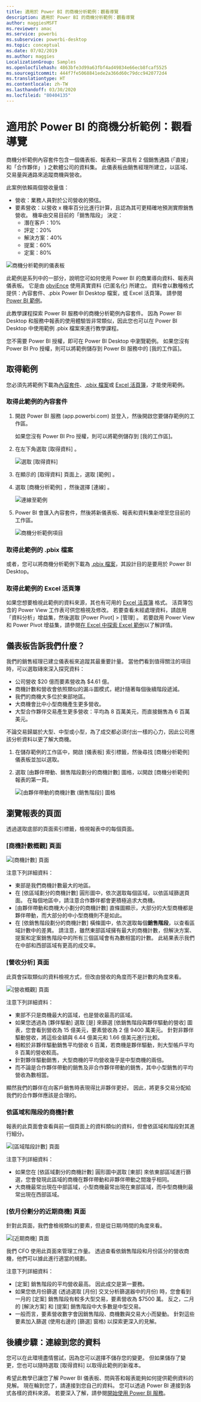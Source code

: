 ```yaml
---
title: 適用於 Power BI 的商機分析範例：觀看導覽
description: 適用於 Power BI 的商機分析範例：觀看導覽
author: maggiesMSFT
ms.reviewer: amac
ms.service: powerbi
ms.subservice: powerbi-desktop
ms.topic: conceptual
ms.date: 07/02/2019
ms.author: maggies
LocalizationGroup: Samples
ms.openlocfilehash: 4863bfe3d99a63fbf4ad49834e66ecb8fcaf5525
ms.sourcegitcommit: 444f7fe5068841ede2a366d60c79dcc9420772d4
ms.translationtype: HT
ms.contentlocale: zh-TW
ms.lasthandoff: 03/30/2020
ms.locfileid: "80404135"
---
```

# <a name="opportunity-analysis-sample-for-power-bi-take-a-tour"></a>適用於 Power BI 的商機分析範例：觀看導覽

商機分析範例內容套件包含一個儀表板、報表和一家具有 2 個銷售通路 (「直接」  和「合作夥伴」  ) 之軟體公司的資料集。 此儀表板由銷售經理所建立，以區域、交易量與通路來追蹤商機與營收。

此案例依賴兩個營收量值：

* 營收：業務人員對於公司營收的預估。
* 要素營收：以營收 x 機率百分比進行計算，且認為其可更精確地預測實際銷售營收。 機率由交易目前的「銷售階段」  決定：
  * 潛在客戶：10%  
  * 評定：20%  
  * 解決方案：40%  
  * 提案：60%  
  * 定案：80%

![商機分析範例的儀表板](media/sample-opportunity-analysis/opportunity1.png)

此範例是系列中的一部分，說明您可如何使用 Power BI 的商業導向資料、報表與儀表板。 它是由 [obviEnce](http://www.obvience.com/) 使用真實資料 (已匿名化) 所建立。 資料會以數種格式提供：內容套件、.pbix Power BI Desktop 檔案，或 Excel 活頁簿。 請參閱 [Power BI 範例](sample-datasets.md)。 

此教學課程探索 Power BI 服務中的商機分析範例內容套件。 因為 Power BI Desktop 和服務中報表的使用體驗皆非常類似，因此您也可以在 Power BI Desktop 中使用範例 .pbix 檔案來進行教學課程。 

您不需要 Power BI 授權，即可在 Power BI Desktop 中瀏覽範例。 如果您沒有 Power BI Pro 授權，則可以將範例儲存到 Power BI 服務中的 [我的工作區]。 

## <a name="get-the-sample"></a>取得範例

您必須先將範例下載為[內容套件](#get-the-content-pack-for-this-sample)、[.pbix 檔案](#get-the-pbix-file-for-this-sample)或 [Excel 活頁簿](#get-the-excel-workbook-for-this-sample)，才能使用範例。

### <a name="get-the-content-pack-for-this-sample"></a>取得此範例的內容套件

1. 開啟 Power BI 服務 (app.powerbi.com) 並登入，然後開啟您要儲存範例的工作區。 

    如果您沒有 Power BI Pro 授權，則可以將範例儲存到 [我的工作區]。

2. 在左下角選取 [取得資料]  。

    ![選取 [取得資料]](media/sample-datasets/power-bi-get-data.png)
3. 在顯示的 [取得資料]  頁面上，選取 [範例]  。

4. 選取 [商機分析範例]  ，然後選擇 [連線]  。  

   ![連線至範例](media/sample-opportunity-analysis/opportunity-connect.png)
5. Power BI 會匯入內容套件，然後將新儀表板、報表和資料集新增至您目前的工作區。

   ![商機分析範例項目](media/sample-opportunity-analysis/opportunity-entry.png)

### <a name="get-the-pbix-file-for-this-sample"></a>取得此範例的 .pbix 檔案

或者，您可以將商機分析範例下載為 [.pbix 檔案](https://download.microsoft.com/download/9/1/5/915ABCFA-7125-4D85-A7BD-05645BD95BD8/Opportunity%20Analysis%20Sample%20PBIX.pbix)，其設計目的是要用於 Power BI Desktop。

### <a name="get-the-excel-workbook-for-this-sample"></a>取得此範例的 Excel 活頁簿

如果您想要檢視此範例的資料來源，其也有可用的 [Excel 活頁簿](https://go.microsoft.com/fwlink/?LinkId=529782) 格式。 活頁簿包含的 Power View 工作表可供您檢視及修改。 若要查看未經處理資料，請啟用「資料分析」增益集，然後選取 [Power Pivot] > [管理]  。 若要啟用 Power View 和 Power Pivot 增益集，請參閱[在 Excel 中探索 Excel 範例](sample-datasets.md#explore-excel-samples-inside-excel)以了解詳情。

## <a name="what-is-our-dashboard-telling-us"></a>儀表板告訴我們什麼？
我們的銷售經理已建立儀表板來追蹤其最重要計量。 當他們看到值得關注的項目時，可以選取磚來深入探究資料：

- 公司營收 $20 億而要素營收為 $4.61 億。
- 商機計數和營收會依照類似的漏斗圖模式，總計隨著每個後續階段遞減。
- 我們的商機大多位於東部地區。
- 大商機會比中小型商機產生更多營收。
- 大型合作夥伴交易產生更多營收：平均為 8 百萬美元，而直接銷售為 6 百萬美元。

不論交易歸屬於大型、中型或小型，為了成交都必須付出一樣的心力，因此公司應該分析資料以更了解大商機。

1. 在儲存範例的工作區中，開啟 [儀表板]  索引標籤，然後尋找 [商機分析範例]  儀表板並加以選取。

2. 選取 [由夥伴帶動、銷售階段劃分的商機計數]  圖格，以開啟 [商機分析範例] 報表的第一頁。 

    ![[由夥伴帶動的商機計數 (銷售階段)] 圖格](media/sample-opportunity-analysis/opportunity2.png)

## <a name="explore-the-pages-in-the-report"></a>瀏覽報表的頁面

透過選取底部的頁面索引標籤，檢視報表中的每個頁面。

### <a name="opportunity-count-overview-page"></a>[商機計數概觀] 頁面
![[商機計數] 頁面](media/sample-opportunity-analysis/opportunity3.png)

注意下列詳細資料：
* 東部是我們商機計數最大的地區。  
* 在 [依區域劃分的商機計數]  圓形圖中，依次選取每個區域，以依區域篩選頁面。 在每個地區中，請注意合作夥伴都會更積極追求大商機。   
* [由夥伴帶動和商機大小劃分的商機計數]  直條圖顯示，大部分的大型商機都是夥伴帶動，而大部分的中小型商機則不是如此。
* 在 [依銷售階段劃分的商機計數]  橫條圖中，依次選取每個**銷售階段**，以查看區域計數中的差異。 請注意，雖然東部區域擁有最大的商機計數，但解決方案、提案和定案銷售階段中的所有三個區域會有為數相當的計數。 此結果表示我們在中部和西部區域有更高的成交率。

### <a name="revenue-analysis-page"></a>[營收分析] 頁面
此頁會採取類似的資料檢視方式，但改由營收的角度而不是計數的角度來看。  

![[營收概觀] 頁面](media/sample-opportunity-analysis/opportunity4.png)

注意下列詳細資料：
* 東部不只是商機最大的區域，也是營收最高的區域。  
* 如果您透過為 [夥伴驅動]  選取 [是]  來篩選 [依銷售階段與夥伴驅動的營收]  圖表，您會看到營收為 15 億美元，要素營收為 2 億 9400 萬美元。 針對非夥伴驅動營收，將這些金額與 6.44 億美元和 1.66 億美元進行比較。 
* 相較於非夥伴驅動銷售平均營收 6 百萬，若商機是夥伴驅動，則大型帳戶平均 8 百萬的營收較高。  
* 針對夥伴驅動銷售，大型商機的平均營收幾乎是中型商機的兩倍。  
* 而不論是合作夥伴帶動的銷售及非合作夥伴帶動的銷售，其中小型銷售的平均營收為數相當。   

顯然我們的夥伴在向客戶銷售時表現得比非夥伴更好。 因此，將更多交易分配給我們的合作夥伴應該是合理的。

### <a name="opportunity-count-by-region-and-stage"></a>依區域和階段的商機計數
報表的此頁面會查看與前一個頁面上的資料類似的資料，但會依區域和階段對其進行細分。 

![[區域階段計數] 頁面](media/sample-opportunity-analysis/opportunity5.png)

注意下列詳細資料：
* 如果您在 [依區域劃分的商機計數]  圓形圖中選取 [東部]  來依東部區域進行篩選，您會發現此區域的商機在夥伴帶動和非夥伴帶動之間幾乎相同。
* 大商機最常出現在中部區域，小型商機最常出現在東部區域，而中型商機則最常出現在西部區域。

### <a name="upcoming-opportunities-by-month-page"></a>[依月份劃分的近期商機] 頁面
針對此頁面，我們會檢視類似的要素，但是從日期/時間的角度來看。 
 
![[近期商機] 頁面](media/sample-opportunity-analysis/opportunity6.png)

我們 CFO 使用此頁面來管理工作量。 透過查看依銷售階段和月份區分的營收商機，他們可以據此進行適當的規劃。

注意下列詳細資料：
* [定案] 銷售階段的平均營收最高。 因此成交是第一要務。
* 如果您依月份篩選 (透過選取 [月份]  交叉分析篩選器中的月份) 時，您會看到一月的 [定案] 銷售階段有較多大型交易，要素營收為 $7500 萬。 反之，二月的 [解決方案] 和 [提案] 銷售階段中大多數是中型交易。
* 一般而言，要素營收數字會因銷售階段、商機數與交易大小而變動。 針對這些要素加入篩選 (使用右邊的 [篩選]  窗格) 以探索更深入的見解。

## <a name="next-steps-connect-to-your-data"></a>後續步驟：連線到您的資料
您可以在此環境盡情嘗試，因為您可以選擇不儲存您的變更。 但如果儲存了變更，您也可以隨時選取 [取得資料]  以取得此範例的新複本。

希望此教學已讓您了解 Power BI 儀表板、問與答和報表能夠如何提供範例資料的見解。 現在輪到您了，請連接到您自己的資料。 您可以透過 Power BI 連接到各式各樣的資料來源。 若要深入了解，請參閱[開始使用 Power BI 服務](service-get-started.md)。

